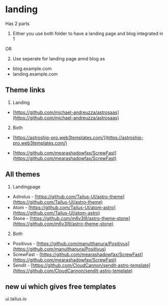 # landing

Has 2 parts

1. Either you use both folder to have a landing page and blog integrated in 1

OR

2. Use seperate for landing page annd blog as
- blog.example.com
- landing.example.com

## Theme links

1. Landing

- [https://github.com/michael-andreuzza/astrosaas](https://github.com/michael-andreuzza/astrosaas)

2. Both

- [https://astroship-pro.web3templates.com/](https://astroship-pro.web3templates.com/)

- [https://github.com/mearashadowfax/ScrewFast](https://github.com/mearashadowfax/ScrewFast)

## All themes

1. Landingpage

- Astrolus - [https://github.com/Tailus-UI/astro-theme](https://github.com/Tailus-UI/astro-theme)
- Atom - [https://github.com/Tailus-UI/atom-astro](https://github.com/Tailus-UI/atom-astro)
- Stone - [https://github.com/m6v3l9/astro-theme-stone](https://github.com/m6v3l9/astro-theme-stone)

2. Both 

- Positivus - [https://github.com/manulthanura/Positivus](https://github.com/manulthanura/Positivus)
- ScrewFast - [https://github.com/mearashadowfax/ScrewFast](https://github.com/mearashadowfax/ScrewFast)
- Sendit - [https://github.com/CloudCannon/sendit-astro-template](https://github.com/CloudCannon/sendit-astro-template)

## new ui which gives free templates

ui.tailus.io